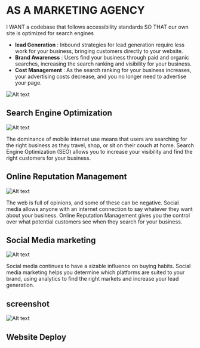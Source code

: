 # AS A MARKETING AGENCY
I WANT a codebase that follows accessibility standards
SO THAT our own site is optimized for search engines

- **lead Generation** : Inbound strategies for lead generation require less work for your business, bringing customers directly to your website.
- **Brand Awareness** : Users find your business through paid and organic searches, increasing the search ranking and visibility for your business.
- **Cost Management** : As the search ranking for your business increases, your advertising costs decrease, and you no longer need to advertise your page.


![Alt text](/assets/images/digital-marketing-meeting.jpg?raw=true "Optional Title")


## Search Engine Optimization

![Alt text](/assets/images/search-engine-optimization.jpg?raw=true "Option Title")

The dominance of mobile internet use means that users are searching for the right business as they travel, shop, or sit on their couch at home. Search Engine Optimization (SEO) allows you to increase your visibility and find the right customers for your business.

## Online Reputation Management

![Alt text](/assets/images/online-reputation-management.jpg?raw=true "Optional Title")

The web is full of opinions, and some of these can be negative. Social media allows anyone with an internet connection to say whatever they want about your business. Online Reputation Management gives you the control over what potential customers see when they search for your business.

## Social Media marketing

![Alt text](/assets/images/social-media-marketing.jpg?raw=true "Optional Title")

Social media continues to have a sizable influence on buying habits. Social media marketing helps you determine which platforms are suited to your brand, using analytics to find the right markets and increase your lead generation.

## screenshot
![Alt text](/assets/images/screencapture-file-C-Users-Accounting-Desktop-challenge-challengefeb282021-index-html-2021-02-27-12_37_32.png?raw=true "Optional Title")

## Website Deploy
